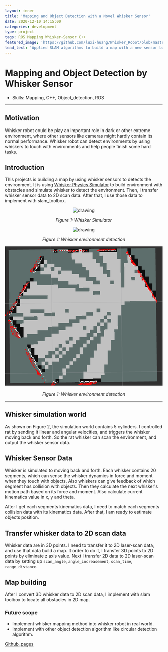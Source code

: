 ```yaml
---
layout: inner
title: 'Mapping and Object Detection with a Novel Whisker Sensor'
date: 2020-12-10 14:15:00
categories: development
type: project
tags: ROS Mapping Whisker-Sensor C++ 
featured_image: 'https://github.com/luxi-huang/Whisker_Robot/blob/master/img/all.gif?raw=true'
lead_text: 'Applied SLAM algorithms to build a map with a new sensor based off of a rat‘s whisker'
---
```


# Mapping and Object Detection by Whisker Sensor

- Skills: Mapping, C++, Object_detection, ROS

---

## Motivation  
Whisker robot could be play an important role in dark or other extreme environment, where other sensors like cameras might hardly contain its normal performance. Whisker robot can detect environments by using whiskers to touch with environments and help people finish some hard tasks.  

## Introduction 
This projects is building a map by using whisker sensors to detects the environment. It is using [Whisker Physics Simulator](https://github.com/SeNSE-lab/whiskitphysics) to build environment with obstacles and simulate whisker to detect the environment. Then, I transfer whisker sensor data to 2D scan data. After that, I use those data to implement with slam_toolbox.
 
 <p align="middle"> <img src="https://github.com/luxi-huang/Whisker_Robot/blob/master/img/Whisker_simulator.gif?raw=true" alt="drawing" /> </p>  

 *<center>Figure 1: Whisker Simulator </center>*


 <p align="middle"> <img src="https://github.com/luxi-huang/Whisker_Robot/blob/master/img/whisker.gif?raw=true" alt="drawing" /> </p>  

  *<center>Figure 1: Whisker environment detection </center>*

 <p align="middle"> <img src="https://github.com/luxi-huang/Whisker_Robot/blob/master/img/Map.png?raw=true" alt="drawing" /> </p>  

   *<center>Figure 1: Whisker environment detection </center>*

---

## Whisker simulation world 
As shown on Figure 2, the simulation world contains 5 cylinders. I controlled rat by sending it linear and angular velocities, and triggers the whisker moving back and forth. So the rat whisker can scan the environment, and output the whisker sensor data.  


## Whisker Sensor Data
Whisker is simulated to moving back and forth. Each whisker contains 20 segments, which can sense the whisker dynamics in force and moment when they touch with objects. Also whiskers can give feedback of which segment has collision with objects. Then they calculate the next whisker's motion path based on its force and moment. Also calculate current kinematics value in x, y and theta. 

After I get each segments kinematics data, I need to match each segments collision data with its kinematics data. After that, I am ready to estimate objects position.   

## Transfer whisker data to 2D scan data 
Whisker data are in 3D points. I need to transfer it to 2D laser-scan data, and use that data build a map. It order to do it, I transfer 3D points to 2D points by eliminate z axis value. Next I transfer 2D data to 2D laser-scan data by setting up ```scan_angle```, ```angle_increasement```, ```scan_time```, ```range_distance```.

## Map building
After I convert 3D whisker data to 2D scan data, I implement with slam toolbox to locate all obstacles in 2D map. 

### Future scope
-  Implement whisker mapping method into whisker robot in real world.
-  Implement with other object detection algorithm like circular detection algorithm.

[Github_pages](https://github.com/luxi-huang/Whisker_Robot)


